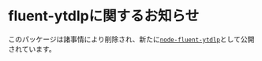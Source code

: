 # fluent-ytdlpに関するお知らせ

このパッケージは諸事情により削除され、新たに[`node-fluent-ytdlp`](https://www.npmjs.com/package/node-fluent-ytdlp?activeTab=readme)として公開されています。